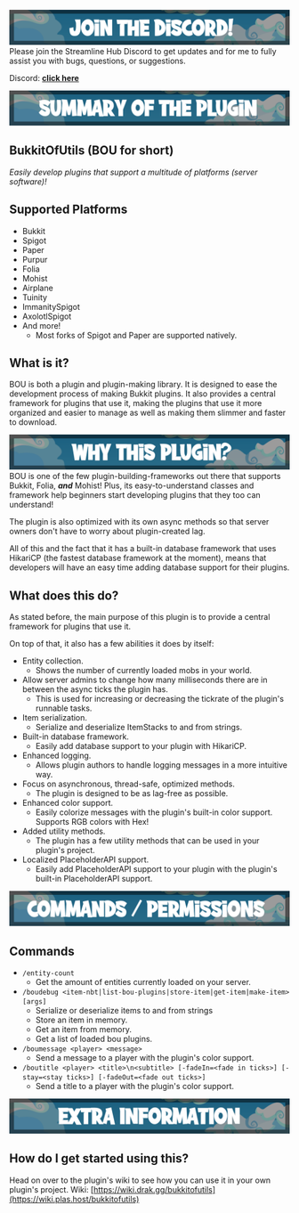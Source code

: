 ![Discord](https://github.com/Streamline-Essentials/StreamlineWiki/blob/main/website/images/JoinTheDiscord.png?raw=true)
Please join the Streamline Hub Discord to get
updates and for me to fully assist you with bugs,
questions, or suggestions.

Discord: [**click here**](https://dsc.gg/streamline)

![Summary](https://github.com/Streamline-Essentials/StreamlineWiki/blob/main/website/images/Summary.png?raw=true)
## BukkitOfUtils (BOU for short)
_Easily develop plugins that support a multitude of platforms (server software)!_

## Supported Platforms
- Bukkit
- Spigot
- Paper
- Purpur
- Folia
- Mohist
- Airplane
- Tuinity
- ImmanitySpigot
- AxolotlSpigot
- And more!
  - Most forks of Spigot and Paper are supported natively.

## What is it?
BOU is both a plugin and plugin-making library.
It is designed to ease the development process of making Bukkit plugins.
It also provides a central framework for plugins that use it,
making the plugins that use it more organized and easier to manage
as well as making them slimmer and faster to download.

![Why This?](https://github.com/Streamline-Essentials/StreamlineWiki/blob/main/website/images/WhyThis.png?raw=true)
BOU is one of the few plugin-building-frameworks out there that supports
Bukkit, Folia, **_and_** Mohist!
Plus, its easy-to-understand classes and framework help beginners
start developing plugins that they too can understand!

The plugin is also optimized with its own async methods so that
server owners don't have to worry about plugin-created lag.

All of this and the fact that it has a built-in database framework that uses HikariCP
(the fastest database framework at the moment),
means that developers will have an easy time adding database support for their plugins.

## What does this do?
As stated before,
the main purpose of this plugin is
to provide a central framework for plugins that use it.

On top of that, it also has a few abilities it does by itself:
- Entity collection.
    - Shows the number of currently loaded mobs in your world.
- Allow server admins to change how many milliseconds there are in between the async ticks the plugin has.
    - This is used for increasing or decreasing the tickrate of the plugin's runnable tasks.
- Item serialization.
    - Serialize and deserialize ItemStacks to and from strings.
- Built-in database framework.
    - Easily add database support to your plugin with HikariCP.
- Enhanced logging.
    - Allows plugin authors to handle logging messages in a more intuitive way.
- Focus on asynchronous, thread-safe, optimized methods.
    - The plugin is designed to be as lag-free as possible.
- Enhanced color support.
    - Easily colorize messages with the plugin's built-in color support. Supports RGB colors with Hex!
- Added utility methods.
    - The plugin has a few utility methods that can be used in your plugin's project.
- Localized PlaceholderAPI support.
    - Easily add PlaceholderAPI support to your plugin with the plugin's built-in PlaceholderAPI support.

![Commands and Permissions](https://github.com/Streamline-Essentials/StreamlineWiki/blob/main/website/images/CommandsAndPermissions.png?raw=true)
## Commands
* `/entity-count`
  * Get the amount of entities currently loaded on your server.
* `/boudebug <item-nbt|list-bou-plugins|store-item|get-item|make-item> [args]`
  * Serialize or deserialize items to and from strings
  * Store an item in memory.
  * Get an item from memory.
  * Get a list of loaded bou plugins.
* `/boumessage <player> <message>`
  * Send a message to a player with the plugin's color support.
* `/boutitle <player> <title>\n<subtitle> [-fadeIn=<fade in ticks>] [-stay=<stay ticks>] [-fadeOut=<fade out ticks>]`
  * Send a title to a player with the plugin's color support.

![More Info](https://github.com/Streamline-Essentials/StreamlineWiki/blob/main/website/images/MoreInfo.png?raw=true)
## How do I get started using this?

Head on over to the plugin's wiki to see how you can use it in your own plugin's project.
Wiki: [https://wiki.drak.gg/bukkitofutils](https://wiki.plas.host/bukkitofutils)
